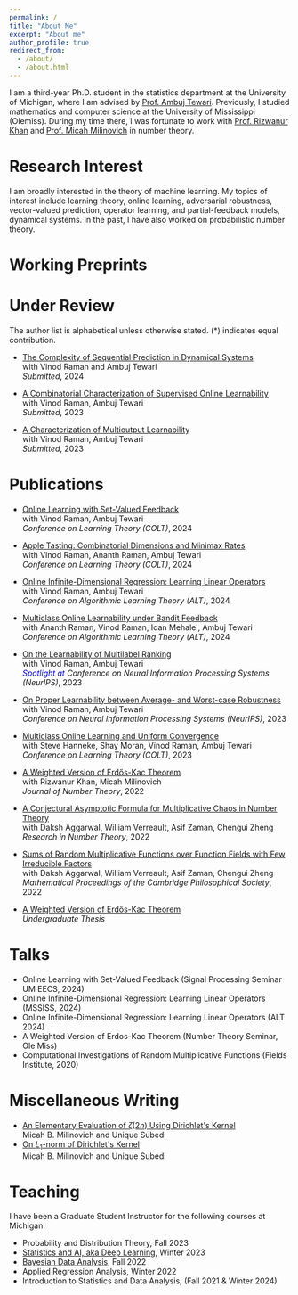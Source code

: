 ```yaml
---
permalink: /
title: "About Me"
excerpt: "About me"
author_profile: true
redirect_from: 
  - /about/
  - /about.html
---
```


I am a third-year Ph.D. student in the statistics department at the University of Michigan, where I am advised by [Prof. Ambuj Tewari](https://ambujtewari.github.io/). Previously, I studied mathematics and computer science at the University of Mississippi (Olemiss). During my time there, I was fortunate to work with [Prof. Rizwanur Khan](http://home.olemiss.edu/~rrkhan/) and [Prof. Micah Milinovich](http://home.olemiss.edu/~mbmilino/) in number theory. 


Research Interest
======

I am broadly interested in the theory of machine learning. My topics of interest include learning theory, online learning, adversarial robustness, vector-valued prediction, operator learning, and partial-feedback models, dynamical systems. In the past, I have also worked on probabilistic number theory. 

Working Preprints
======


Under Review
======
The author list is alphabetical unless otherwise stated. (*) indicates equal contribution.

- [The Complexity of Sequential Prediction in Dynamical Systems](https://arxiv.org/abs/2402.06614)    
  with Vinod Raman and Ambuj Tewari  
*Submitted*, 2024


- [A Combinatorial Characterization of Supervised Online Learnability](https://arxiv.org/abs/2307.03816)   
  with Vinod Raman, Ambuj Tewari   
*Submitted*, 2023


- [A Characterization of Multioutput Learnability](https://arxiv.org/abs/2301.02729)   
  with Vinod Raman, Ambuj Tewari    
*Submitted*, 2023    


Publications 
======

 - [Online Learning with Set-Valued Feedback](https://arxiv.org/abs/2306.06247)   
   with Vinod Raman, Ambuj Tewari         
   *Conference on Learning Theory (COLT)*, 2024

- [Apple Tasting: Combinatorial Dimensions and Minimax Rates](https://arxiv.org/abs/2310.19064)    
  with Vinod Raman, Ananth Raman, Ambuj Tewari  
  *Conference on Learning Theory (COLT)*, 2024

- [Online Infinite-Dimensional Regression: Learning Linear Operators](https://arxiv.org/abs/2309.06548)       
 with Vinod Raman, Ambuj Tewari  
  *Conference on Algorithmic Learning Theory (ALT)*, 2024

- [Multiclass Online Learnability under Bandit Feedback](https://arxiv.org/abs/2308.04620)   
  with Ananth Raman, Vinod Raman, Idan Mehalel, Ambuj Tewari   
  *Conference on Algorithmic Learning Theory (ALT)*, 2024

- [On the Learnability of Multilabel Ranking](https://arxiv.org/abs/2304.03337)   
  with Vinod Raman, Ambuj Tewari    
  *<font color='blue'> Spotlight at </font> Conference on Neural Information Processing Systems (NeurIPS)*, 2023  

- [On Proper Learnability between Average- and Worst-case Robustness](https://arxiv.org/abs/2211.05656)    
  with Vinod Raman, Ambuj Tewari   
  *Conference on Neural Information Processing Systems (NeurIPS)*, 2023   

- [Multiclass Online Learning and Uniform Convergence](https://proceedings.mlr.press/v195/hanneke23b.html)    
  with Steve Hanneke, Shay Moran, Vinod Raman, Ambuj Tewari     
  *Conference on Learning Theory (COLT)*, 2023  

- [A Weighted Version of Erdős-Kac Theorem](https://www.sciencedirect.com/science/article/abs/pii/S0022314X21003681)  
 with Rizwanur Khan, Micah Milinovich  
*Journal of Number Theory*, 2022    
  

- [A Conjectural Asymptotic Formula for Multiplicative Chaos in Number Theory](https://link.springer.com/article/10.1007/s40993-022-00332-x)    
 with Daksh Aggarwal, William Verreault, Asif Zaman, Chengui Zheng      
*Research in Number Theory*, 2022   


- [Sums of Random Multiplicative Functions over Function Fields with Few Irreducible Factors](https://www.cambridge.org/core/journals/mathematical-proceedings-of-the-cambridge-philosophical-society/article/abs/sums-of-random-multiplicative-functions-over-function-fields-with-few-irreducible-factors/636667B07830029AB35196FF595CA055)   
 with Daksh Aggarwal, William Verreault, Asif Zaman, Chengui Zheng      
*Mathematical Proceedings of the Cambridge Philosophical Society*, 2022   

- [A Weighted Version of Erdős-Kac Theorem](https://egrove.olemiss.edu/cgi/viewcontent.cgi?article=2687&context=hon_thesis)  
  *Undergraduate Thesis*




Talks
======
- Online Learning with Set-Valued Feedback (Signal Processing Seminar UM EECS, 2024)
- Online Infinite-Dimensional Regression: Learning Linear Operators (MSSISS, 2024)
- Online Infinite-Dimensional Regression: Learning Linear Operators (ALT 2024)
- A Weighted Version of Erdos-Kac Theorem (Number Theory Seminar, Ole Miss) 
- Computational Investigations of Random Multiplicative Functions (Fields Institute, 2020)


Miscellaneous Writing
======

- [An Elementary Evaluation of $\zeta(2n)$ Using Dirichlet's Kernel](https://unique-subedi.github.io/Misc_Writings/Dirichlet_s_Kernel_and_Zeta_2n_.pdf)    
  Micah B. Milinovich and Unique Subedi
- [On $L_1$-norm of Dirichlet's Kernel](https://unique-subedi.github.io/Misc_Writings/L1_Norm_of_Dirichlet_s_Kernel.pdf)  
  Micah B. Milinovich and Unique Subedi




Teaching
======
I have been a Graduate Student Instructor for the following courses at Michigan:
- Probability and Distribution Theory, Fall 2023
- [Statistics and AI, aka Deep Learning](https://ambujtewari.github.io/stats315-winter2023/), Winter 2023
- [Bayesian Data Analysis](https://yixinwang.github.io/courses/bayesian/fall22/bayesian22f.html), Fall 2022
- Applied Regression Analysis, Winter 2022
- Introduction to Statistics and Data Analysis, (Fall 2021 & Winter 2024)
